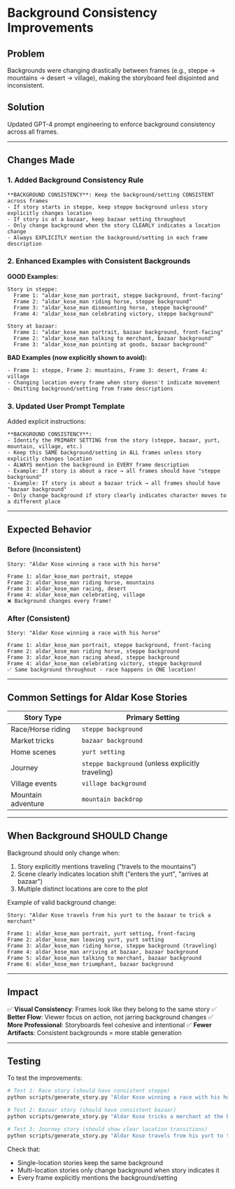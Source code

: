 # Background Consistency Improvements

## Problem
Backgrounds were changing drastically between frames (e.g., steppe → mountains → desert → village), making the storyboard feel disjointed and inconsistent.

## Solution
Updated GPT-4 prompt engineering to enforce background consistency across all frames.

---

## Changes Made

### 1. **Added Background Consistency Rule**
```
**BACKGROUND CONSISTENCY**: Keep the background/setting CONSISTENT across frames
- If story starts in steppe, keep steppe background unless story explicitly changes location
- If story is at a bazaar, keep bazaar setting throughout
- Only change background when the story CLEARLY indicates a location change
- Always EXPLICITLY mention the background/setting in each frame description
```

### 2. **Enhanced Examples with Consistent Backgrounds**

**GOOD Examples:**
```
Story in steppe:
  Frame 1: "aldar_kose_man portrait, steppe background, front-facing"
  Frame 2: "aldar_kose_man riding horse, steppe background"
  Frame 3: "aldar_kose_man dismounting horse, steppe background"
  Frame 4: "aldar_kose_man celebrating victory, steppe background"

Story at bazaar:
  Frame 1: "aldar_kose_man portrait, bazaar background, front-facing"
  Frame 2: "aldar_kose_man talking to merchant, bazaar background"
  Frame 3: "aldar_kose_man pointing at goods, bazaar background"
```

**BAD Examples (now explicitly shown to avoid):**
```
- Frame 1: steppe, Frame 2: mountains, Frame 3: desert, Frame 4: village
- Changing location every frame when story doesn't indicate movement
- Omitting background/setting from frame descriptions
```

### 3. **Updated User Prompt Template**

Added explicit instructions:
```
**BACKGROUND CONSISTENCY**:
- Identify the PRIMARY SETTING from the story (steppe, bazaar, yurt, mountain, village, etc.)
- Keep this SAME background/setting in ALL frames unless story explicitly changes location
- ALWAYS mention the background in EVERY frame description
- Example: If story is about a race → all frames should have "steppe background"
- Example: If story is about a bazaar trick → all frames should have "bazaar background"
- Only change background if story clearly indicates character moves to a different place
```

---

## Expected Behavior

### Before (Inconsistent)
```
Story: "Aldar Kose winning a race with his horse"

Frame 1: aldar_kose_man portrait, steppe
Frame 2: aldar_kose_man riding horse, mountains
Frame 3: aldar_kose_man racing, desert
Frame 4: aldar_kose_man celebrating, village
❌ Background changes every frame!
```

### After (Consistent)
```
Story: "Aldar Kose winning a race with his horse"

Frame 1: aldar_kose_man portrait, steppe background, front-facing
Frame 2: aldar_kose_man riding horse, steppe background
Frame 3: aldar_kose_man racing ahead, steppe background
Frame 4: aldar_kose_man celebrating victory, steppe background
✅ Same background throughout - race happens in ONE location!
```

---

## Common Settings for Aldar Kose Stories

| Story Type | Primary Setting |
|------------|----------------|
| Race/Horse riding | `steppe background` |
| Market tricks | `bazaar background` |
| Home scenes | `yurt setting` |
| Journey | `steppe background` (unless explicitly traveling) |
| Village events | `village background` |
| Mountain adventure | `mountain backdrop` |

---

## When Background SHOULD Change

Background should only change when:
1. Story explicitly mentions traveling ("travels to the mountains")
2. Scene clearly indicates location shift ("enters the yurt", "arrives at bazaar")
3. Multiple distinct locations are core to the plot

Example of valid background change:
```
Story: "Aldar Kose travels from his yurt to the bazaar to trick a merchant"

Frame 1: aldar_kose_man portrait, yurt setting, front-facing
Frame 2: aldar_kose_man leaving yurt, yurt setting
Frame 3: aldar_kose_man riding horse, steppe background (traveling)
Frame 4: aldar_kose_man arriving at bazaar, bazaar background
Frame 5: aldar_kose_man talking to merchant, bazaar background
Frame 6: aldar_kose_man triumphant, bazaar background
```

---

## Impact

✅ **Visual Consistency**: Frames look like they belong to the same story
✅ **Better Flow**: Viewer focus on action, not jarring background changes
✅ **More Professional**: Storyboards feel cohesive and intentional
✅ **Fewer Artifacts**: Consistent backgrounds = more stable generation

---

## Testing

To test the improvements:
```bash
# Test 1: Race story (should have consistent steppe)
python scripts/generate_story.py "Aldar Kose winning a race with his horse" --seed 42 --temp 0.0

# Test 2: Bazaar story (should have consistent bazaar)
python scripts/generate_story.py "Aldar Kose tricks a merchant at the bazaar" --seed 43 --temp 0.0

# Test 3: Journey story (should show clear location transitions)
python scripts/generate_story.py "Aldar Kose travels from his yurt to the mountains" --seed 44 --temp 0.0
```

Check that:
- Single-location stories keep the same background
- Multi-location stories only change background when story indicates it
- Every frame explicitly mentions the background/setting

